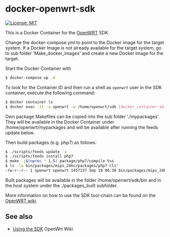 docker-openwrt-sdk
========================
[![License: MIT](http://img.shields.io/badge/license-MIT-blue.svg?style=flat-square)](https://github.com/redorbluepill/docker-openwrt-sdk/blob/master/LICENSE)

This is a Docker Container for the [OpenWRT](https://openwrt.org/) SDK.

Change the docker-compose.yml to point to the Docker image for the target system.
If a Docker Image is not already available for the target system, go to sub folder 'Make_docker_images' and create a new Docker Image for the target.

Start the Docker Container with
```sh
$ docker-compose up -d
```
To look for the Container ID and then run a shell as `openwrt` user in the SDK container, execute the following command:
```sh
$ docker container ls
$ docker exec -it -u openwrt -w /home/openwrt/sdk [docker_container-id] /bin/bash
```
Own package Makefiles can be copied into the sub folder './mypackages'.
They will be available in the Docker Container under /home/openwrt/mypackages and will be available after running the feeds update below.

Then build packages (e.g. php7) as follows:

```sh
$ ./scripts/feeds update -a
$ ./scripts/feeds install php7
$ make -j$(nproc * 1.5) package/php7/compile V=s
$ ls -la bin/packages/mips_24kc/packages/php7-cli*
-rw-r--r-- 1 openwrt openwrt 1457137 Sep 19 06:30 bin/packages/mips_24kc/packages/php7-cli_7.1.1-1_mips_24kc.ipk
```

Built packages will be available in the folder /home/openwrt/sdk/bin and in the host system under the ./packages_built subfolder.

More information on how to use the SDK tool-chain can be found on the
[OpenWRT wiki](http://wiki.openwrt.org/doc/howto/build).

## See also

- [Using the SDK](https://wiki.openwrt.org/doc/howto/obtain.firmware.sdk) OpenWrt Wiki
